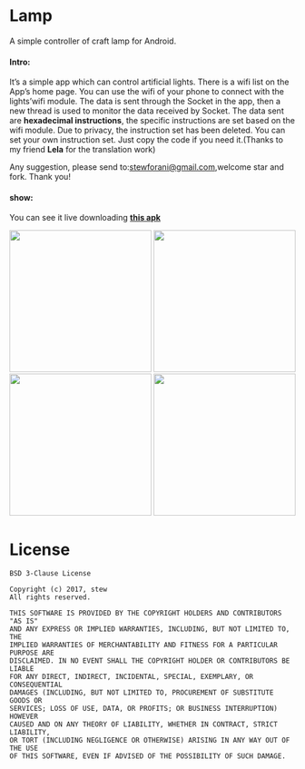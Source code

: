 # Lamp
A simple controller of craft lamp for Android.

#### Intro:
It’s a simple app which can control artificial lights. There is a wifi list on the App’s home page. You can use the wifi of your phone to connect with the lights’wifi module. The data is sent through the Socket in the app, then a new thread is used to monitor the data received by Socket. The data sent are **hexadecimal instructions**, the specific instructions are set based on the wifi module. Due to privacy, the instruction set has been deleted. You can set your own instruction set. Just copy the code if you need it.(Thanks to my friend **Lela** for the translation work)

Any suggestion, please send to:stewforani@gmail.com,welcome star and fork. Thank you! 

#### show:

You can see it live downloading [**this apk**](https://github.com/stewForAni/Lamp/raw/master/app-debug.apk)

<img src="https://github.com/stewForAni/Lamp/blob/master/images/image1.png" width="250"> 
<img src="https://github.com/stewForAni/Lamp/blob/master/images/image2.png" width="250">

<img src="https://github.com/stewForAni/Lamp/blob/master/images/image3.png" width="250">
<img src="https://github.com/stewForAni/Lamp/blob/master/images/image4.png" width="250">



# License
```
BSD 3-Clause License

Copyright (c) 2017, stew
All rights reserved.

THIS SOFTWARE IS PROVIDED BY THE COPYRIGHT HOLDERS AND CONTRIBUTORS "AS IS"
AND ANY EXPRESS OR IMPLIED WARRANTIES, INCLUDING, BUT NOT LIMITED TO, THE
IMPLIED WARRANTIES OF MERCHANTABILITY AND FITNESS FOR A PARTICULAR PURPOSE ARE
DISCLAIMED. IN NO EVENT SHALL THE COPYRIGHT HOLDER OR CONTRIBUTORS BE LIABLE
FOR ANY DIRECT, INDIRECT, INCIDENTAL, SPECIAL, EXEMPLARY, OR CONSEQUENTIAL
DAMAGES (INCLUDING, BUT NOT LIMITED TO, PROCUREMENT OF SUBSTITUTE GOODS OR
SERVICES; LOSS OF USE, DATA, OR PROFITS; OR BUSINESS INTERRUPTION) HOWEVER
CAUSED AND ON ANY THEORY OF LIABILITY, WHETHER IN CONTRACT, STRICT LIABILITY,
OR TORT (INCLUDING NEGLIGENCE OR OTHERWISE) ARISING IN ANY WAY OUT OF THE USE
OF THIS SOFTWARE, EVEN IF ADVISED OF THE POSSIBILITY OF SUCH DAMAGE.
